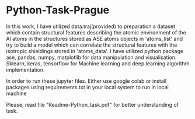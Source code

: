 # Python-Task-Prague
In this work, I have utilized data.traj(provided) to preparation a dataset which contain structural features describing the atomic environment of the Al atoms in  the structures stored as ASE atoms objects in 'atoms\_list' and try to build a model which can correlate the structural features with the isotropic shieldings stored in 'atoms\_data'. I have utilized python package ase, pandas, numpy, matplotlib for data manipulation and visualisation. Sklearn, keras, tensorflow for Machine learning and deep learning algorithm implementation.

In order to run these jupyter files. Either use google colab or install packages using requirements.txt in your local system to run in local machine

Please, read file "Readme-Python_task.pdf" for better understanding of task.
